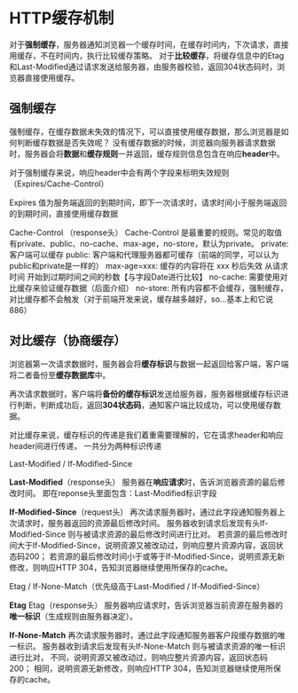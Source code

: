 
# HTTP缓存机制

对于**强制缓存**，服务器通知浏览器一个缓存时间，在缓存时间内，下次请求，直接用缓存，不在时间内，执行比较缓存策略。
对于**比较缓存**，将缓存信息中的Etag和Last-Modified通过请求发送给服务器，由服务器校验，返回304状态码时，浏览器直接使用缓存。

## 强制缓存

强制缓存，在缓存数据未失效的情况下，可以直接使用缓存数据，那么浏览器是如何判断缓存数据是否失效呢？
没有缓存数据的时候，浏览器向服务器请求数据时，服务器会将**数据**和**缓存规则**一并返回，缓存规则信息包含在响应**header**中。

对于强制缓存来说，响应header中会有两个字段来标明失效规则（Expires/Cache-Control）

Expires
值为服务端返回的到期时间，即下一次请求时，请求时间小于服务端返回的到期时间，直接使用缓存数据

Cache-Control （response头）
Cache-Control 是最重要的规则。常见的取值有private、public、no-cache、max-age，no-store，默认为private。
private:      客户端可以缓存
public:       客户端和代理服务器都可缓存（前端的同学，可以认为public和private是一样的）
max-age=xxx:  缓存的内容将在 xxx 秒后失效 从请求时间 开始到过期时间之间的秒数【与字段Date进行比较】
no-cache:           需要使用对比缓存来验证缓存数据（后面介绍）
no-store:           所有内容都不会缓存，强制缓存，对比缓存都不会触发（对于前端开发来说，缓存越多越好，so...基本上和它说886）

## 对比缓存（协商缓存）

浏览器第一次请求数据时，服务器会将**缓存标识**与数据一起返回给客户端，客户端将二者备份至**缓存数据库**中。

再次请求数据时，客户端将**备份的缓存标识**发送给服务器，服务器根据缓存标识进行判断，判断成功后，返回**304状态码**，通知客户端比较成功，可以使用缓存数据。

对比缓存来说，缓存标识的传递是我们着重需要理解的，它在请求header和响应header间进行传递，
一共分为两种标识传递

Last-Modified  /  If-Modified-Since

**Last-Modified**（response头）
服务器在**响应请求**时，告诉浏览器资源的最后修改时间。
即在reponse头里面包含：Last-Modified标识字段

**If-Modified-Since**（request头）
再次请求服务器时，通过此字段通知服务器上次请求时，服务器返回的资源最后修改时间。
服务器收到请求后发现有头If-Modified-Since 则与被请求资源的最后修改时间进行比对。
若资源的最后修改时间大于If-Modified-Since，说明资源又被改动过，则响应整片资源内容，返回状态码200；
若资源的最后修改时间小于或等于If-Modified-Since，说明资源无新修改，则响应HTTP 304，告知浏览器继续使用所保存的cache。

Etag  /  If-None-Match（优先级高于Last-Modified  /  If-Modified-Since）

**Etag**
Etag（response头）
服务器响应请求时，告诉浏览器当前资源在服务器的**唯一标识**（生成规则由服务器决定）。

**If-None-Match**
再次请求服务器时，通过此字段通知服务器客户段缓存数据的唯一标识。
服务器收到请求后发现有头If-None-Match 则与被请求资源的唯一标识进行比对，
不同，说明资源又被改动过，则响应整片资源内容，返回状态码200；
相同，说明资源无新修改，则响应HTTP 304，告知浏览器继续使用所保存的cache。

